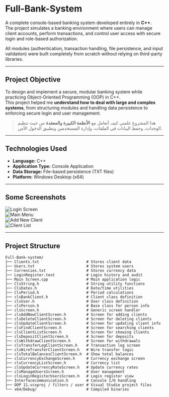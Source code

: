 # Full-Bank-System

A complete console-based banking system developed entirely in **C++**.  
The project simulates a banking environment where users can manage client accounts, perform transactions, and control user access with secure login and role-based authorization.

All modules (authentication, transaction handling, file persistence, and input validation) were built completely from scratch without relying on third-party libraries.

---

## Project Objective
To design and implement a secure, modular banking system while practicing Object-Oriented Programming (OOP) in C++.  
This project helped me **understand how to deal with large and complex systems**, from structuring modules and handling data persistence to enforcing secure login and user management.

> هذا المشروع علمني كيف أتعامل مع **الأنظمة الكبيرة والمعقدة** من حيث تنظيم الوحدات، وحفظ البيانات في الملفات، وإدارة المستخدمين وتطبيق الدخول الآمن.

---

## Technologies Used
- **Language:** C++  
- **Application Type:** Console Application  
- **Data Storage:** File-based persistence (TXT files)  
- **Platform:** Windows Desktop (x64)

---

## Some Screenshots

![Login Screen](screenshots/Screenshot_Login.jpg)  
![Main Menu](screenshots/ScreenShor_MainScreen.jpg)  
![Add New Client](screenshots/ScreenShot_AddNewClient.jpg)  
![Client List](screenshots/ScreenShot_ClientList.jpg)  

---

## Project Structure
```plaintext
Full-Bank-system/
├── Clients.txt                     # Stores client data
├── Users.txt                       # Stores system users
├── Currencies.txt                  # Stores currency data
├── LoginRegister.text              # Login history and audit
├── Main Screen.cpp                 # Main application logic
├── ClsString.h                     # String utility functions
├── ClsDates.h                      # Date/time utilities
├── ClsPeriod.h                     # Period calculations
├── clsBankClient.h                 # Client class definition
├── clsUser.h                       # User class definition
├── clsPerson.h                     # Base class for person info
├── clsScreen.h                     # Generic screen handler
├── clsAddNewClientScreen.h         # Screen for adding clients
├── clsDeleteClientScreen.h         # Screen for deleting clients
├── clsUpdateClientScreen.h         # Screen for updating client info
├── clsFindClientScreen.h           # Screen for searching clients
├── clsClientListScreen.h           # Screen for showing clients
├── clsDepositClientScreen.h        # Screen for deposits
├── clsWithdrawClientScreen.h       # Screen for withdrawals
├── clsTransferLogClientScreen.h    # Transaction log screen
├── clsWireTransferClientScreen.h   # Wire transfer logic
├── clsTotalBalancesClientScreen.h  # Show total balances
├── clsCurrencyExchangeScreen.h     # Currency exchange screen
├── clsCurrencyListScreen.h         # Currency list
├── clsUpdateCurrencyRateScreen.h   # Update currency rates
├── clsManageUsersScreen.h          # User management
├── clsLoginRegisterUsersScreen.h   # Login register view
├── Interfacecommunication.h        # Console I/O handling
├── OOP 11.vcxproj / filters / user # Visual Studio project files
└── x64/Debug/                      # Compiled binaries
